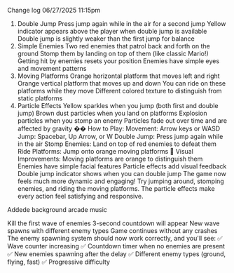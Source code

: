Change log 06/27/2025 11:15pm
1. Double Jump
Press jump again while in the air for a second jump
Yellow indicator appears above the player when double jump is available
Double jump is slightly weaker than the first jump for balance
2. Simple Enemies
Two red enemies that patrol back and forth on the ground
Stomp them by landing on top of them (like classic Mario!)
Getting hit by enemies resets your position
Enemies have simple eyes and movement patterns
3. Moving Platforms
Orange horizontal platform that moves left and right
Orange vertical platform that moves up and down
You can ride on these platforms while they move
Different colored texture to distinguish from static platforms
4. Particle Effects
Yellow sparkles when you jump (both first and double jump)
Brown dust particles when you land on platforms
Explosion particles when you stomp an enemy
Particles fade out over time and are affected by gravity
�� How to Play:
Movement: Arrow keys or WASD
Jump: Spacebar, Up Arrow, or W
Double Jump: Press jump again while in the air
Stomp Enemies: Land on top of red enemies to defeat them
Ride Platforms: Jump onto orange moving platforms
🎨 Visual Improvements:
Moving platforms are orange to distinguish them
Enemies have simple facial features
Particle effects add visual feedback
Double jump indicator shows when you can double jump
The game now feels much more dynamic and engaging! Try jumping around, stomping enemies, and riding the moving platforms. The particle effects make every action feel satisfying and responsive.

Addede background arcade music

Kill the first wave of enemies
3-second countdown will appear
New wave spawns with different enemy types
Game continues without any crashes
The enemy spawning system should now work correctly, and you'll see:
✅ Wave counter increasing
✅ Countdown timer when no enemies are present
✅ New enemies spawning after the delay
✅ Different enemy types (ground, flying, fast)
✅ Progressive difficulty
